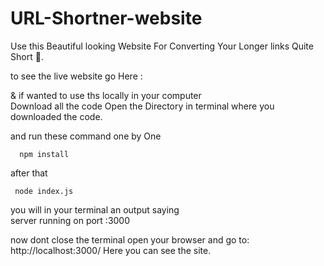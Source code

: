 # URL-Shortner-website
Use this Beautiful looking Website For Converting Your Longer links Quite Short 🤏.

to see the live website go Here : 

& if wanted to use ths locally in your computer   
Download all the code Open the Directory in terminal where you downloaded the code. 

and run these command one by One
```
  npm install
```

after that
```
 node index.js
```
you  will in your terminal an output saying  
server running on port :3000  

now dont close the terminal
open your browser and go to:  http://localhost:3000/
Here you can see the site.
